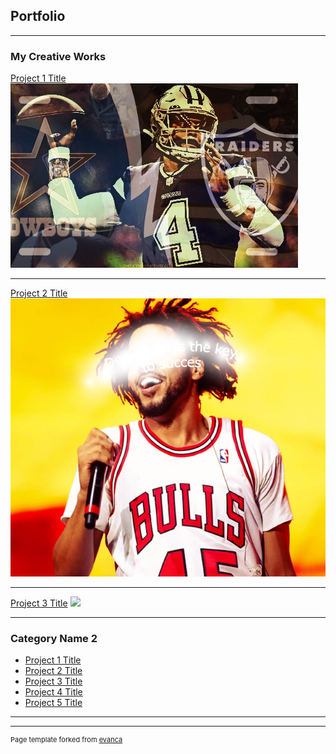 ## Portfolio

---

### My Creative Works

[Project 1 Title](/sample_page)
<img src="images/ripeffect2.jpeg?raw=true"/>

---
[Project 2 Title](/pdf/sample_presentation.pdf)
<img src="images/ripndip.png?raw=true"/>

---
[Project 3 Title](http://example.com/)
<img src="images/bruin.jpg?raw=true"/>

---

### Category Name 2

- [Project 1 Title](http://example.com/)
- [Project 2 Title](http://example.com/)
- [Project 3 Title](http://example.com/)
- [Project 4 Title](http://example.com/)
- [Project 5 Title](http://example.com/)

---




---
<p style="font-size:11px">Page template forked from <a href="https://github.com/evanca/quick-portfolio">evanca</a></p>
<!-- Remove above link if you don't want to attibute -->
